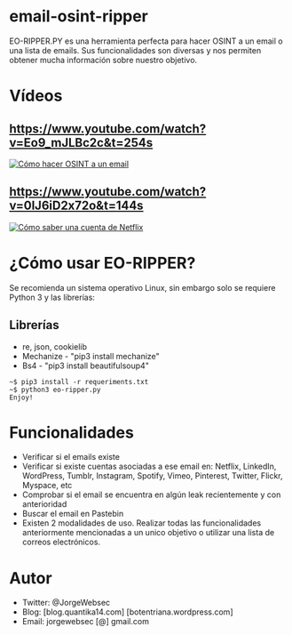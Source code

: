 # email-osint-ripper

EO-RIPPER.PY es una herramienta perfecta para hacer OSINT a un email o una lista de emails. Sus funcionalidades son diversas y nos permiten obtener mucha información sobre nuestro objetivo.

# Vídeos

## https://www.youtube.com/watch?v=Eo9_mJLBc2c&t=254s
[![Cómo hacer OSINT a un email](https://github.com/Quantika14/email-osint-ripper/blob/master/Images/banner1.jpg)](https://www.youtube.com/watch?v=Eo9_mJLBc2c&t=254s)

## https://www.youtube.com/watch?v=0lJ6iD2x72o&t=144s
[![Cómo saber una cuenta de Netflix](https://github.com/Quantika14/email-osint-ripper/blob/master/Images/banner2.jpg)](https://www.youtube.com/watch?v=0lJ6iD2x72o&t=144s)

# ¿Cómo usar EO-RIPPER?
Se recomienda un sistema operativo Linux, sin embargo solo se requiere Python 3 y las librerías:

## Librerías

+ re, json, cookielib
+ Mechanize - "pip3 install mechanize"
+ Bs4 - "pip3 install beautifulsoup4"
```
~$ pip3 install -r requeriments.txt
~$ python3 eo-ripper.py
Enjoy!
```

# Funcionalidades

+ Verificar si el emails existe
+ Verificar si existe cuentas asociadas a ese email en: Netflix, LinkedIn, WordPress, Tumblr, Instagram, Spotify, Vimeo, Pinterest, Twitter, Flickr, Myspace, etc
+ Comprobar si el email se encuentra en algún leak recientemente y con anterioridad
+ Buscar el email en Pastebin
+ Existen 2 modalidades de uso. Realizar todas las funcionalidades anteriormente mencionadas a un unico objetivo o utilizar una lista de correos electrónicos.

# Autor
+ Twitter: @JorgeWebsec
+ Blog: [blog.quantika14.com] [botentriana.wordpress.com]
+ Email: jorgewebsec [@] gmail.com
